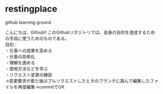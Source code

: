 # restingplace
github learning ground

こんにちは、Github!!
このGithubリポジトリでは、自身の目的を達成するための手段に使うためのものである。</br>
目的：</br>
・仕事への成果を高める</br>
・仕事の効率化</br>
・理解を進める</br>
・使用方法などを学ぶ</br>
・リクエスト変更の練習</br>
→変更要求が着た後はプルリクエストしたときのブランチに跳んで編集したファイルを再度編集→commitでOK
